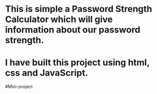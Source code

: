 # This is simple a Password Strength Calculator which will give information about our password strength. 

# I have built this project using html, css and JavaScript.

#Mini-project
